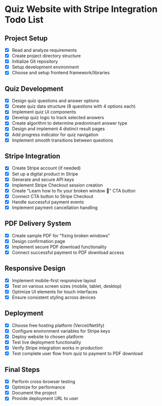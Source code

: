 # Quiz Website with Stripe Integration Todo List

## Project Setup
- [x] Read and analyze requirements
- [x] Create project directory structure
- [x] Initialize Git repository
- [x] Setup development environment
- [x] Choose and setup frontend framework/libraries

## Quiz Development
- [x] Design quiz questions and answer options
- [x] Create quiz data structure (8 questions with 4 options each)
- [x] Implement quiz UI components
- [x] Develop quiz logic to track selected answers
- [x] Create algorithm to determine predominant answer type
- [x] Design and implement 4 distinct result pages
- [x] Add progress indicator for quiz navigation
- [x] Implement smooth transitions between questions

## Stripe Integration
- [x] Create Stripe account (if needed)
- [x] Set up a digital product in Stripe
- [x] Generate and secure API keys
- [x] Implement Stripe Checkout session creation
- [x] Create "Learn how to fix your broken window 🧹" CTA button
- [x] Connect CTA button to Stripe Checkout
- [x] Handle successful payment events
- [x] Implement payment cancellation handling

## PDF Delivery System
- [x] Create sample PDF for "fixing broken windows"
- [x] Design confirmation page
- [x] Implement secure PDF download functionality
- [x] Connect successful payment to PDF download access

## Responsive Design
- [x] Implement mobile-first responsive layout
- [x] Test on various screen sizes (mobile, tablet, desktop)
- [x] Optimize UI elements for touch interfaces
- [x] Ensure consistent styling across devices

## Deployment
- [x] Choose free hosting platform (Vercel/Netlify)
- [x] Configure environment variables for Stripe keys
- [x] Deploy website to chosen platform
- [x] Test live deployment functionality
- [x] Verify Stripe integration works in production
- [x] Test complete user flow from quiz to payment to PDF download

## Final Steps
- [x] Perform cross-browser testing
- [x] Optimize for performance
- [x] Document the project
- [x] Provide deployment URL to user
